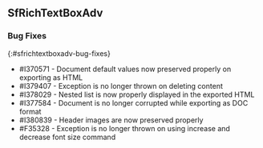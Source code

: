 ## SfRichTextBoxAdv


### Bug Fixes
{:#sfrichtextboxadv-bug-fixes}

* \#I370571 - Document default values now preserved properly on exporting as HTML
* \#I379407 - Exception is no longer thrown on deleting content
* \#I378029 - Nested list is now properly displayed in the exported HTML
* \#I377584 - Document is no longer corrupted while exporting as DOC format
* \#I380839 - Header images are now preserved properly
* \#F35328 - Exception is no longer thrown on using increase and decrease font size command




